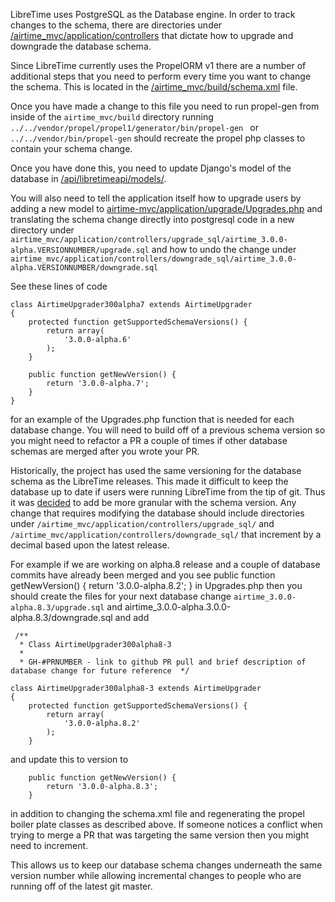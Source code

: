 LibreTime uses PostgreSQL as the Database engine. In order to track changes to the schema, there are directories under [/airtime_mvc/application/controllers](https://github.com/LibreTime/libretime/tree/master/airtime_mvc/application/controllers) that dictate how to upgrade and downgrade the database schema.

Since LibreTime currently uses the PropelORM v1 there are a number of additional steps that you need to perform every time you want to change the schema. This is located in the [/airtime_mvc/build/schema.xml](https://github.com/LibreTime/libretime/tree/master/airtime_mvc/build/schema.xml) file.

Once you have made a change to this file you need to run propel-gen from inside of the `airtime_mvc/build` directory running `../../vendor/propel/propel1/generator/bin/propel-gen ` or `../../vendor/bin/propel-gen` should recreate the propel php classes to contain your schema change.

Once you have done this, you need to update Django's model of the database in [/api/libretimeapi/models/](https://github.com/LibreTime/libretime/tree/master/api/libretimeapi/models/).

You will also need to tell the application itself how to upgrade users by adding a new model to [airtime-mvc/application/upgrade/Upgrades.php](https://github.com/LibreTime/libretime/blob/master/airtime_mvc/application/upgrade/Upgrades.php) and translating the schema change directly into postgresql code in a new directory under `airtime_mvc/application/controllers/upgrade_sql/airtime_3.0.0-alpha.VERSIONNUMBER/upgrade.sql` and how to undo the change under `airtime_mvc/application/controllers/downgrade_sql/airtime_3.0.0-alpha.VERSIONNUMBER/downgrade.sql`

See these lines of code

```
class AirtimeUpgrader300alpha7 extends AirtimeUpgrader
{
    protected function getSupportedSchemaVersions() {
        return array(
            '3.0.0-alpha.6'
        );
    }

    public function getNewVersion() {
        return '3.0.0-alpha.7';
    }
}
```

for an example of the Upgrades.php function that is needed for each database change. You will need to build off of a previous schema version so you might need to refactor a PR a couple of times if other database schemas are merged after you wrote your PR.

Historically, the project has used the same versioning for the database schema as the LibreTime releases. This made it difficult to keep the database up to date if users were running LibreTime from the tip of git. Thus it was [decided](https://github.com/LibreTime/libretime/pull/776#issuecomment-478557387) to add be more granular with the schema version. Any change that requires modifying the database should include directories under `/airtime_mvc/application/controllers/upgrade_sql/` and `/airtime_mvc/application/controllers/downgrade_sql/` that increment by a decimal based upon the latest release.

For example if we are working on alpha.8 release and a couple of database commits have already been merged and you see
public function getNewVersion() {
return '3.0.0-alpha.8.2';
} in Upgrades.php then you should create the files for your next database change `airtime_3.0.0-alpha.8.3/upgrade.sql` and airtime_3.0.0-alpha.3.0.0-alpha.8.3/downgrade.sql and add

```
 /**
  * Class AirtimeUpgrader300alpha8-3
  *
  * GH-#PRNUMBER - link to github PR pull and brief description of database change for future reference  */

class AirtimeUpgrader300alpha8-3 extends AirtimeUpgrader
{
    protected function getSupportedSchemaVersions() {
        return array(
            '3.0.0-alpha.8.2'
        );
    }
```

and update this to version to

```
    public function getNewVersion() {
        return '3.0.0-alpha.8.3';
    }
```

in addition to changing the schema.xml file and regenerating the propel boiler plate classes as described above. If someone notices a conflict when trying to merge a PR that was targeting the same version then you might need to increment.

This allows us to keep our database schema changes underneath the same version number while allowing incremental changes to people who are running off of the latest git master.
